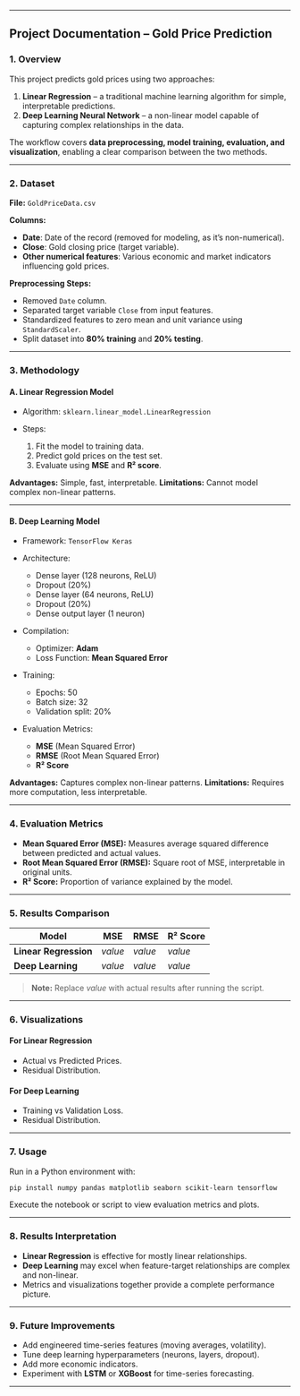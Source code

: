 
---

## **Project Documentation – Gold Price Prediction**

### **1. Overview**

This project predicts gold prices using two approaches:

1. **Linear Regression** – a traditional machine learning algorithm for simple, interpretable predictions.
2. **Deep Learning Neural Network** – a non-linear model capable of capturing complex relationships in the data.

The workflow covers **data preprocessing, model training, evaluation, and visualization**, enabling a clear comparison between the two methods.

---

### **2. Dataset**

**File:** `GoldPriceData.csv`

**Columns:**

* **Date**: Date of the record (removed for modeling, as it’s non-numerical).
* **Close**: Gold closing price (target variable).
* **Other numerical features**: Various economic and market indicators influencing gold prices.

**Preprocessing Steps:**

* Removed `Date` column.
* Separated target variable `Close` from input features.
* Standardized features to zero mean and unit variance using `StandardScaler`.
* Split dataset into **80% training** and **20% testing**.

---

### **3. Methodology**

#### **A. Linear Regression Model**

* Algorithm: `sklearn.linear_model.LinearRegression`
* Steps:

  1. Fit the model to training data.
  2. Predict gold prices on the test set.
  3. Evaluate using **MSE** and **R² score**.

**Advantages:** Simple, fast, interpretable.
**Limitations:** Cannot model complex non-linear patterns.

---

#### **B. Deep Learning Model**

* Framework: `TensorFlow Keras`

* Architecture:

  * Dense layer (128 neurons, ReLU)
  * Dropout (20%)
  * Dense layer (64 neurons, ReLU)
  * Dropout (20%)
  * Dense output layer (1 neuron)

* Compilation:

  * Optimizer: **Adam**
  * Loss Function: **Mean Squared Error**

* Training:

  * Epochs: 50
  * Batch size: 32
  * Validation split: 20%

* Evaluation Metrics:

  * **MSE** (Mean Squared Error)
  * **RMSE** (Root Mean Squared Error)
  * **R² Score**

**Advantages:** Captures complex non-linear patterns.
**Limitations:** Requires more computation, less interpretable.

---

### **4. Evaluation Metrics**

* **Mean Squared Error (MSE):** Measures average squared difference between predicted and actual values.
* **Root Mean Squared Error (RMSE):** Square root of MSE, interpretable in original units.
* **R² Score:** Proportion of variance explained by the model.

---

### **5. Results Comparison**

| Model                 | MSE     | RMSE    | R² Score |
| --------------------- | ------- | ------- | -------- |
| **Linear Regression** | *value* | *value* | *value*  |
| **Deep Learning**     | *value* | *value* | *value*  |

> **Note:** Replace *value* with actual results after running the script.

---

### **6. Visualizations**

#### **For Linear Regression**

* Actual vs Predicted Prices.
* Residual Distribution.

#### **For Deep Learning**

* Training vs Validation Loss.
* Residual Distribution.

---

### **7. Usage**

Run in a Python environment with:

```bash
pip install numpy pandas matplotlib seaborn scikit-learn tensorflow
```

Execute the notebook or script to view evaluation metrics and plots.

---

### **8. Results Interpretation**

* **Linear Regression** is effective for mostly linear relationships.
* **Deep Learning** may excel when feature-target relationships are complex and non-linear.
* Metrics and visualizations together provide a complete performance picture.

---

### **9. Future Improvements**

* Add engineered time-series features (moving averages, volatility).
* Tune deep learning hyperparameters (neurons, layers, dropout).
* Add more economic indicators.
* Experiment with **LSTM** or **XGBoost** for time-series forecasting.

---


